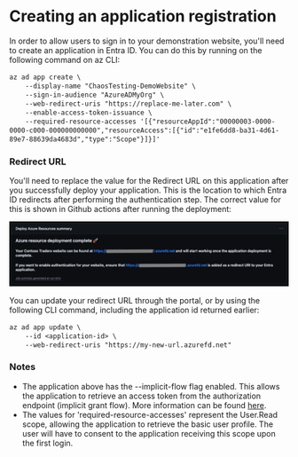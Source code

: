 # Creating an application registration

In order to allow users to sign in to your demonstration website, you'll need to create an application in Entra ID. You can do this by running on the following command on az CLI:

```
az ad app create \
    --display-name "ChaosTesting-DemoWebsite" \
    --sign-in-audience "AzureADMyOrg" \
    --web-redirect-uris "https://replace-me-later.com" \
    --enable-access-token-issuance \
    --required-resource-accesses '[{"resourceAppId":"00000003-0000-0000-c000-000000000000","resourceAccess":[{"id":"e1fe6dd8-ba31-4d61-89e7-88639da4683d","type":"Scope"}]}]'
```

### Redirect URL
You'll need to replace the value for the Redirect URL on this application after you successfully deploy your application. This is the location to which Entra ID redirects after performing the authentication step. The correct value for this is shown in Github actions after running the deployment: 

![Deployment complete](../assets/deployment-complete.png)

You can update your redirect URL through the portal, or by using the following CLI command, including the application id returned earlier: 
```
az ad app update \
    --id <application-id> \
    --web-redirect-uris "https://my-new-url.azurefd.net"
```

### Notes
- The application above has the --implicit-flow flag enabled. This allows the application to retrieve an access token from the authorization endpoint (implicit grant flow). More information can be found [here](https://learn.microsoft.com/entra/identity-platform/v2-oauth2-implicit-grant-flow). 
- The values for 'required-resource-accesses' represent the User.Read scope, allowing the application to retrieve the basic user profile. The user will have to consent to the application receiving this scope upon the first login. 
